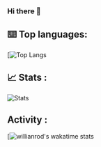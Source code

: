### Hi there 👋

## ⌨️ Top languages:
[![Top Langs](https://github-readme-stats.vercel.app/api/top-langs/?username=MatGamingDEV)

## 📈 Stats :
![Stats](https://github-readme-stats.vercel.app/api?username=MatGamingDEV&show_icons=true&count_private=true&theme=dracula)

## Activity :
[![willianrod's wakatime stats](https://github-readme-stats.vercel.app/api/wakatime?username=MatGamingDEV)
